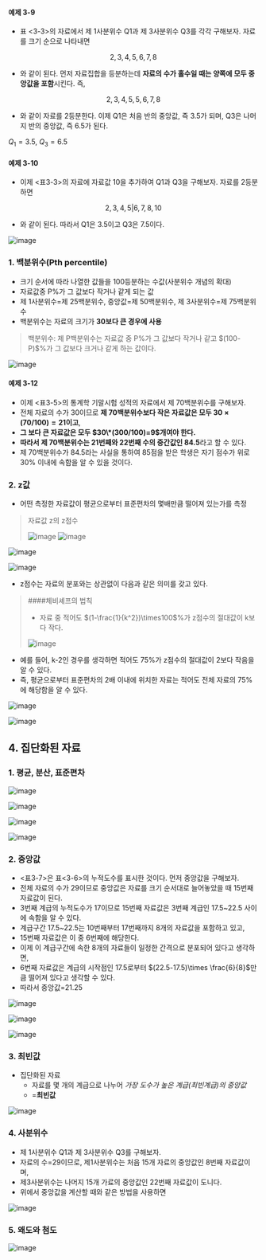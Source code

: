 #### 예제 3-9
* 표 <3-3>의 자료에서 제 1사분위수 Q1과 제 3사분위수 Q3를 각각 구해보자. 자료를 크기 순으로 나타내면

$$2, 3, 4, 5, 6, 7, 8$$
* 와 같이 된다. 먼저 자료집합을 등분하는데 **자료의 수가 홀수일 때는 양쪽에 모두 중앙값을 포함**시킨다. 즉,

$$2, 3, 4, 5, 5, 6, 7, 8$$
* 와 같이 자료를 2등분한다. 이제 Q1은 처음 반의 중앙값, 즉 3.5가 되며, Q3은 나머지 반의 중앙값, 즉 6.5가 된다.

$Q_1=3.5$, $Q_3=6.5$

#### 예제 3-10
* 이제 <표3-3>의 자료에 자료값 10을 추가하여 Q1과 Q3을 구해보자. 자료를 2등분하면

$$2, 3, 4, 5 | 6, 7, 8, 10$$

* 와 같이 된다. 따라서 Q1은 3.5이고 Q3은 7.5이다.

![image](https://github.com/user-attachments/assets/8f20685f-2795-41a8-9105-38724b5319bf)

### 1. 백분위수(Pth percentile)
* 크기 순서에 따라 나열한 값들을 100등분하는 수값(사분위수 개념의 확대)
* 자료값중 P%가 그 값보다 작거나 같게 되는 값
* 제 1사분위수=제 25백분위수, 중앙값=제 50백분위수, 제 3사분위수=제 75백분위수
* 백분위수는 자료의 크기가 **30보다 큰 경우에 사용**

> 백분위수: 제 P백분위수는 자료값 중 P%가 그 값보다 작거나 같고 $(100-P)\$%가 그 값보다 크거나 같게 하는 값이다.

![image](https://github.com/user-attachments/assets/06abdbd3-4c14-4f3c-a357-24d155ecde1d)

#### 예제 3-12
* 이제 <표3-5>의 통계학 기말시험 성적의 자료에서 제 70백분위수를 구해보자.
* 전체 자료의 수가 30이므로 **제 70백분위수보다 작은 자료값은 모두 $30\times (70/100)=21$이고**,
* **그 보다 큰 자료값은 모두 $30\*(300/100)=9$개여야 한다.**
* **따라서 제 70백분위수는 21번째와 22번째 수의 중간값인 84.5**라고 할 수 있다.
* 제 70백분위수가 84.5라는 사실을 통하여 85점을 받은 학생은 자기 점수가 위로 30% 이내에 속함을 알 수 있을 것이다.

### 2. z값
* 어떤 측정한 자료값이 평균으로부터 표준편차의 몇배만큼 떨어져 있는가를 측정

> 자료값 z의 z점수
>
> ![image](https://github.com/user-attachments/assets/96ca439d-a9b0-4bf9-95f7-ccb00949c18d)
![image](https://github.com/user-attachments/assets/e65d80f6-33a6-4073-a911-01beb445c1ef)

![image](https://github.com/user-attachments/assets/72a4c2c0-b6cc-4371-8541-3f8f9999f6b4)

![image](https://github.com/user-attachments/assets/e8c7c759-64d9-485b-8178-90c399c200ba)

* z점수는 자료의 분포와는 상관없이 다음과 같은 의미를 갖고 있다.

> ####체비셰프의 법칙
> * 자료 중 적어도 $(1-\frac{1}{k^2})\times100$%가 z점수의 절대값이 k보다 작다.
>
> ![image](https://github.com/user-attachments/assets/bc32eea5-77fd-49ab-b148-96e2a3087913)

* 예를 들어, k-2인 경우를 생각하면 적어도 75%가 z점수의 절대값이 2보다 작음을 알 수 있다.
* 즉, 평균으로부터 표준편차의 2배 이내에 위치한 자료는 적어도 전체 자료의 75%에 해당함을 알 수 있다.

![image](https://github.com/user-attachments/assets/6a70f5d9-51a9-4711-a7fd-1eda86bca6ba)

![image](https://github.com/user-attachments/assets/27b0a679-d939-4d5f-8206-37a92046bf7f)

## 4. 집단화된 자료
### 1. 평균, 분산, 표준편차
![image](https://github.com/user-attachments/assets/67b2e9e4-694d-49d2-906e-818e6d920b93)

![image](https://github.com/user-attachments/assets/d6aa0033-63f7-4e35-9f1c-b3c6345317d5)

![image](https://github.com/user-attachments/assets/14fadb35-38c5-4f00-a715-959b3d805a4b)

![image](https://github.com/user-attachments/assets/0d540f78-7720-423a-9bf7-90eb60395f9e)

### 2. 중앙값
* <표3-7>은 표<3-6>의 누적도수를 표시한 것이다. 먼저 중앙값을 구해보자.
* 전체 자료의 수가 29이므로 중앙값은 자료를 크기 순서대로 늘어놓았을 때 15번째 자료값이 된다.
* 3번째 계급의 누적도수가 17이므로 15번째 자료값은 3번째 계급인 17.5~22.5 사이에 속함을 알 수 있다.
* 계급구간 17.5~22.5는 10번째부터 17번째까지 8개의 자료값을 포함하고 있고,
* 15번째 자료값은 이 중 6번째에 해당한다.
* 이제 이 계급구간에 속한 8개의 자료들이 일정한 간격으로 분포되어 있다고 생각하면,
* 6번째 자료값은 계급의 시작점인 17.5로부터 $(22.5-17.5)\times \frac{6}{8}$만큼 떨어져 있다고 생각할 수 있다.
* 따라서 중앙값=21.25

![image](https://github.com/user-attachments/assets/0fe02783-d330-4087-9b86-4f0b4f81e8b5)

![image](https://github.com/user-attachments/assets/e54e54eb-9d0a-424f-98e3-f2f67d5c076a)

![image](https://github.com/user-attachments/assets/7736d289-95d4-4b31-be36-b89ae4eca68d)

### 3. 최빈값
* 집단화된 자료
  * 자료를 몇 개의 계급으로 나누어 *가장 도수가 높은 계급(최빈계급)의 중앙값*
  * =**최빈값**
 
![image](https://github.com/user-attachments/assets/f254c60d-f1c1-44e5-8c1e-0289e22a5c1d)

### 4. 사분위수
* 제 1사분위수 Q1과 제 3사분위수 Q3를 구해보자.
* 자료의 수=29이므로, 제1사분위수는 처음 15개 자료의 중앙값인 8번째 자료값이며,
* 제3사분위수는 나머지 15개 가료의 중앙값인 22번째 자료값이 도니다.
* 위에서 중앙값을 계산할 때와 같은 방법을 사용하면

![image](https://github.com/user-attachments/assets/e4819844-a741-42bd-89e9-128d1954c8fc)

### 5. 왜도와 첨도
![image](https://github.com/user-attachments/assets/75ce3384-399b-45db-878d-38009b1c9e45)
